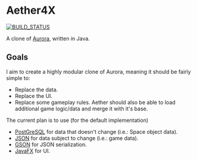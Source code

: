 # Aether4X
[![BUILD_STATUS](https://travis-ci.org/Michael1993/Aether4X.svg?branch=master)](https://travis-ci.org/Michael1993/Aether4X)

A clone of [Aurora](http://aurora2.pentarch.org), written in Java.

## Goals
I aim to create a highly modular clone of Aurora, meaning it should be fairly simple to:
 * Replace the data.
 * Replace the UI.
 * Replace some gameplay rules.
Aether should also be able to load additional game logic/data and merge it with it's base.
 
The current plan is to use (for the default implementation)
 * [PostGreSQL](https://www.postgresql.org) for data that doesn't change (i.e.: Space object data).
 * [JSON](https://www.json.org) for data subject to change (i.e.: game data).
 * [GSON](https://github.com/google/gson) for JSON serialization.
 * [JavaFX](https://openjfx.io) for UI.
